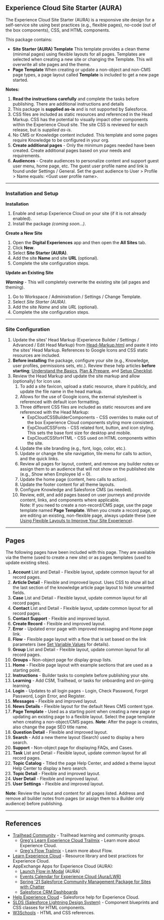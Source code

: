 ## Experience Cloud Site Starter (AURA)

The Experience Cloud Site Starter (AURA) is a responsive site design for a self-service site using best practices (e.g., flexible pages), no-code (out of the box components), CSS, and HTML components.

This package contains:

*   **Site Starter (AURA) Template** This template provides a clean theme (minimal pages) using flexible layouts for all pages. Templates are selected when creating a new site or changing the Template. This will overwrite all site pages and the theme.
*   **Page Template** When creating or update a non-object and non-CMS page types, a page layout called **Template** is included to get a new page started.

**Notes:**

1.  **Read the instructions carefully** and complete the tasks before publishing. There are additional instructions and details
2.  This package is **supplied as-is** and is not supported by Salesforce.
3.  CSS files are included as static resources and referenced in the Head Markup. CSS has the potential to visually impact other components within the Experience Cloud site. The site CSS is reviewed for each release, but is _supplied as-is_.
4.  No CMS or Knowledge content included. This template and some pages require Knowledge to be configured in your org.
5.  **Create additional pages** - Only the minimum pages needed have been created. Create additional pages based on your needs and requirements.
6.  **Audiences** - Create audiences to personalize content and support guest user menu, home page, etc. The guest user profile name and link is found under Settings / General. Set the guest audience to User > Profile > Name equals: \<Gust user profile name>.

---

### Installation and Setup

**Installation**

1.  Enable and setup Experience Cloud on your site (if it is not already enabled).
2.  Install the package _(coming soon…)_.

**Create a New Site**

1.  Open the **Digital Experiences** app and then open the **All Sites** tab.
2.  Click **New**.
3.  Select **Site Starter (AURA)**.
4.  Add the site **Name** and site **URL** (optional).
5.  Complete the site configuration steps.

**Update an Existing Site**

_**Warning**_ - This will completely overwrite the existing site (all pages and theming).

1.  Go to Workspace / Administration / Settings / Change Template.
2.  Select _Site Starter (AURA)_.
3.  Add the site _Name_ and site _URL_ (optional).
4.  Complete the site configuration steps.

---

### Site Configuration

1.  Update the sites' Head Markup (Experience Builder / Settings / Advanced / Edit Head Markup) from [Head-Markup.html](https://github.com/gregejankowski/Site-Starter-AURA-/blob/main/Head-Markup-Site-Starter.html) and paste it into the sites’ Head Markup. References to Google Icons and CSS static resources are included.
2.  **Before installing** the package, configure your site (e.g., Knowledge, user profiles, permissions sets, etc.). Review these help articles **before starting**; [Understand the Basics](https://help.salesforce.com/s/articleView?id=sf.exp_cloud_basics.htm&language=en_US&type=5), [Plan & Prepare](https://help.salesforce.com/s/articleView?id=sf.exp_cloud_plan.htm&language=en_US&type=5), and [Setup Checklist](https://help.salesforce.com/s/articleView?id=sf.networks_napili_template_setup_checklist.htm&language=en_US&type=5). 
3.  Review the Head Markup and update the site markup and allow (optionally) for icon use.
    1.  To add a site favicon, upload a static resource, share it publicly, and update the file name in the head markup.
    2.  Allows for the use of Google icons, the external stylesheet is referenced with default icon formatting.
    3.  Three different CSS files are included as static resources and are referenced with the Head Markup:
        *   ExpCloudCSSBuilderComponents - CSS overrides to make out of the box Experience Cloud components styling more consistent.
        *   ExpCloudCSSFonts - CSS related font, button, and icon styling. This sets the base font size for desktop and mobile.
        *   ExpCloudCSSforHTML - CSS used on HTML components within the site.
    4.  Update the site branding (e.g., font, logo, color, etc.).
    5.  Update or change the site navigation, tile menu for calls to action, and the quick links.
    6.  Review all pages for layout, content, and remove any builder notes or assign them to an audience that will not show on the published site (e.g., Show when Employee Id = 0).
    7.  Update the home page (content, hero calls to action).
    8.  Update the footer content for all theme layouts.
    9.  Configure Knowledge and Salesforce CMS (as needed).
    10.  Review, edit, and add pages based on user journeys and provide content, links, and components where applicable.  
        Note: If you need to create a non-record/CMS page, use the page template named **Page Template**. When you create a record page, or are editing an existing, non-flexible page, always update these (see [Using Flexible Layouts to Improve Your Site Experience](https://www.learnexperiencecloud.com/article/Using-Flexible-Layouts-to-Improve-Your-Site-Experience)).

---

## Pages

The following pages have been included with this page. They are available via the theme (used to create a new site) or as pages templates (used to update existing sites).

1.  **Account** List and Detail - Flexible layout, update common layout for all record pages.
2.  **Article Detail** - Flexible and improved layout. Uses CSS to show all but the last section of the knowledge article page layout to hide unwanted fields.
3.  **Case** List and Detail - Flexible layout, update common layout for all record pages.
4.  **Contact** List and Detail - Flexible layout, update common layout for all record pages.
5.  **Contact Support** - Flexible and improved layout.
6.  **Create Record** - Flexible and improved layout.
7.  **Error** \- Updated error page with improved messaging and Home page link.
8.  **Flow** \- Flexible page layout with a flow that is set based on the link parameters (see [Set Variable Values](https://help.salesforce.com/s/articleView?id=sf.flow_distribute_internal_url_variable.htm&language=en_US&type=5) for details).
9.  **Group** List and Detail - Flexible layout, update common layout for all record pages.
10.  **Groups -** Non-object page for display group lists.
11.  **Home** - Flexible page layout with example sections that are used as a starting point. 
12.  **Instructions** \- Builder tasks to complete before publishing your site.
13.  **Learning** - Add CSM, Trailhead, or tasks for onboarding and on-going learning.
14.  **Login** - Updates to all login pages - Login, Check Password, Forgot Password, Login Error, and Register.
15.  **Messages** - Flexible and improved layout.
16.  **News Details** - Flexible layout for the default News CMS content type.
17.  **Page Template** \- Used as a starting point when creating a new page or updating an existing page to a flexible layout. Select the page template when creating a non-object/CMS pages. **Note**: After the page is creates, also change the page SEO title name.
18.  **Question Detail** \- Flexible and improved layout.
19.  **Search** - Add a new theme layout (Search) used to display a hero search.
20.  **Support** - Non-object page for displaying FAQs, and Cases.
21.  **Task** List and Detail - Flexible layout, update common layout for all record pages.
22.  **Topic Catalog** - Titled the page Help Center, and added a theme layout Help Center to display a hero search.
23.  **Topic Detail** - Flexible and improved layout.
24.  **User Detail** \- Flexible and improved layout.
25.  **User Settings** \- Flexible and improved layout.

**Note**: Review the layout and content for all pages listed. Address and remove all builder notes from pages (or assign them to a Builder only audience) before publishing.

---

## References

*   [Trailhead Community](https://trailhead.salesforce.com/today) - Trailhead learning and community groups.
    *   [Greg's Learn Experience Cloud Trailmix](https://trailhead.salesforce.com/users/gjankowski1/trailmixes/learn-experience-cloud) - Learn more about Experience Cloud.
    *   [Greg's Flow Trailmix](https://trailhead.salesforce.com/users/gjankowski1/trailmixes/gregg-flow-trailmix) - Learn more about Flow.
*   [Learn Experience Cloud](https://www.learnexperiencecloud.com/s/) - Resource library and best practices for Experience Cloud.
*   AppExchange Apps for Experience Cloud (AURA):
    *   [Launch Flow in Modal](https://appexchange.salesforce.com/appxListingDetail?listingId=a0N3A00000FMYinUAH) (AURA)
    *   [Events Calendar for Experience Cloud (Aura/LWR)](https://appexchange.salesforce.com/appxListingDetail?listingId=a0N3u00000ONzaqEAD)
    *   [Spring '21 Salesforce Community Management Package for Sites with Chatter](https://appexchange.salesforce.com/appxListingDetail?listingId=a0N3000000B5XHsEAN) 
    *   [Salesforce CRM Dashboards](https://appexchange.salesforce.com/appxListingDetail?listingId=a0N30000004g316EAA) 
*   [Help Experience Cloud](https://help.salesforce.com/s/articleView?id=sf.networks_overview.htm&type=5) - Salesforce help for Experience Cloud.
*   [SLDS (Salesforce Lightning Design System)](https://www.lightningdesignsystem.com/) - Component blueprints and CSS classes for HTML components.
*   [W3Schools](https://www.w3schools.com/css/default.asp) - HTML and CSS references.
